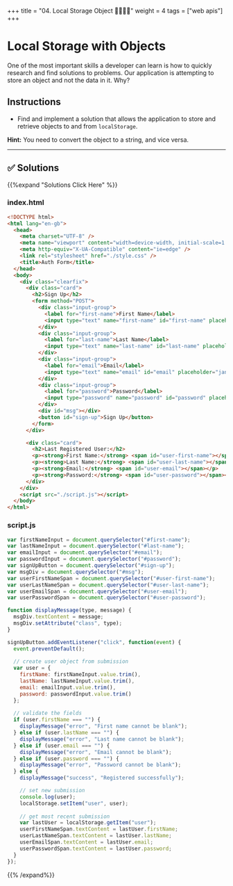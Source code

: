 +++
title = "04. Local Storage Object 👩‍🎓👨‍🎓"
weight = 4
tags = ["web apis"] 
+++


# Local Storage with Objects

One of the most important skills a developer can learn is how to quickly research and find solutions to problems. Our application is attempting to store an object and not the data in it. Why?

## Instructions

* Find and implement a solution that allows the application to store and retrieve objects to and from `localStorage`.


**Hint:** You need to convert the object to a string, and vice versa.

---


## ✅ Solutions 
{{%expand "Solutions Click Here" %}}
### index.html
```html
<!DOCTYPE html>
<html lang="en-gb">
  <head>
    <meta charset="UTF-8" />
    <meta name="viewport" content="width=device-width, initial-scale=1.0" />
    <meta http-equiv="X-UA-Compatible" content="ie=edge" />
    <link rel="stylesheet" href="./style.css" />
    <title>Auth Form</title>
  </head>
  <body>
    <div class="clearfix">
      <div class="card">
        <h2>Sign Up</h2>
        <form method="POST">
          <div class="input-group">
            <label for="first-name">First Name</label>
            <input type="text" name="first-name" id="first-name" placeholder="Jane" />
          </div>
          <div class="input-group">
            <label for="last-name">Last Name</label>
            <input type="text" name="last-name" id="last-name" placeholder="Doe" />
          </div>
          <div class="input-group">
            <label for="email">Email</label>
            <input type="text" name="email" id="email" placeholder="janedoe@mail.com" />
          </div>
          <div class="input-group">
            <label for="password">Password</label>
            <input type="password" name="password" id="password" placeholder="supersecure123" />
          </div>
          <div id="msg"></div>
          <button id="sign-up">Sign Up</button>
        </form>
      </div>

      <div class="card">
        <h2>Last Registered User:</h2>
        <p><strong>First Name:</strong> <span id="user-first-name"></span></p>
        <p><strong>Last Name:</strong> <span id="user-last-name"></span></p>
        <p><strong>Email:</strong> <span id="user-email"></span></p>
        <p><strong>Password:</strong> <span id="user-password"></span></p>
      </div>
    </div>
    <script src="./script.js"></script>
  </body>
</html>
```


### script.js
```js
var firstNameInput = document.querySelector("#first-name");
var lastNameInput = document.querySelector("#last-name");
var emailInput = document.querySelector("#email");
var passwordInput = document.querySelector("#password");
var signUpButton = document.querySelector("#sign-up");
var msgDiv = document.querySelector("#msg");
var userFirstNameSpan = document.querySelector("#user-first-name");
var userLastNameSpan = document.querySelector("#user-last-name");
var userEmailSpan = document.querySelector("#user-email");
var userPasswordSpan = document.querySelector("#user-password");

function displayMessage(type, message) {
  msgDiv.textContent = message;
  msgDiv.setAttribute("class", type);
}

signUpButton.addEventListener("click", function(event) {
  event.preventDefault();
  
  // create user object from submission
  var user = {
    firstName: firstNameInput.value.trim(),
    lastName: lastNameInput.value.trim(),
    email: emailInput.value.trim(),
    password: passwordInput.value.trim()
  };
  
  // validate the fields
  if (user.firstName === "") {
    displayMessage("error", "First name cannot be blank");
  } else if (user.lastName === "") {
    displayMessage("error", "Last name cannot be blank");
  } else if (user.email === "") {
    displayMessage("error", "Email cannot be blank");
  } else if (user.password === "") {
    displayMessage("error", "Password cannot be blank");
  } else {
    displayMessage("success", "Registered successfully");

    // set new submission
    console.log(user);
    localStorage.setItem("user", user);
    
    // get most recent submission
    var lastUser = localStorage.getItem("user");
    userFirstNameSpan.textContent = lastUser.firstName;
    userLastNameSpan.textContent = lastUser.lastName;
    userEmailSpan.textContent = lastUser.email;
    userPasswordSpan.textContent = lastUser.password;
  }
});
```
{{% /expand%}}
